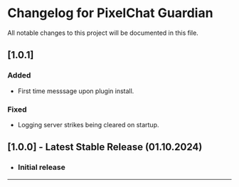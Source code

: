 # Changelog for PixelChat Guardian

All notable changes to this project will be documented in this file.

## [1.0.1]

### Added

- First time messsage upon plugin install.

### Fixed

- Logging server strikes being cleared on startup.

## [1.0.0] - Latest Stable Release (01.10.2024)

- ### Initial release

---
